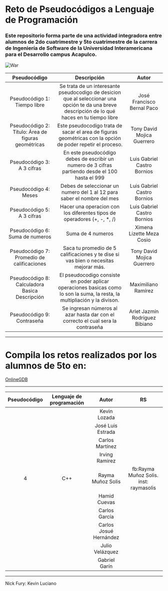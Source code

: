 # Reto de Pseudocódigos a Lenguaje de Programación

### Este repositorio forma parte de una actividad integradora entre alumnos de 2do cuatrimestre y 5to cuatrimestre de la carrera de Ingeniería de Software de la Universidad Interamericana para el Desarrollo campus Acapulco.


![War](https://larepublica.pe/resizer/84AIukTkG7zhjnTFC1xEVJRf4Ns=/480x282/top/smart/cloudfront-us-east-1.images.arcpublishing.com/gruporepublica/RJIJUIELXJEKTHE26BX3CVGHDE.jpg)



|Pseudocódigo | Descripción | Autor |
|:-:|:-:|:-:|
| Pseudocódigo 1: Tiempo libre | Se trata de un interesante pseudocodigo de desicion que al seleccionar una opción te da una breve descripción de lo qué haces en tu tiempo libre | José Francisco Bernal Paco |
| Pseudocódigo 2: Título: Área de figuras geométricas | Este pseudocodigo trata de sacar el area de figuras geométricas con la opción de poder repetir el proceso. | Tony David Mojica Guerrero |
| Pseudocódigo 3: A 3 cifras | En este pseudocódigo debes de escribir un numero de 3 cifras partiendo desde el 100 hasta el 999 | Luis Gabriel Castro Bornios |
| Pseudocódigo 4: Meses | Debes de seleccionar un numero del 1 al 12 para saber el nombre del mes | Luis Gabriel Castro Bornios |
| Pseudocódigo 5: A 3 cifras | Hacer una operacion con los diferentes tipos de operadores (+, -, *, /) | Luis Gabriel Castro Bornios |
| Pseudocódigo 6: Suma de numeros | Suma de 4 numeros | Ximena Lizette Meza Cosio |
| Pseudocódigo 7: Promedio de calificaciones | Saca tu promedio de 5 calificaciones y te dise si vas bien o necesitas mejorar más. | Tony David Mojica Guerrero |
| Pseudocódigo 8: Calculadora Basica Descripción | El pseudocodigo consiste en poder aplicar operaciones basicas como lo son la suma, la resta, la multipliación y la divison. | Maximiliano Ramírez |
| Pseudocódigo 9: Contraseña | Se ingresan números al azar hasta dar con el correcto el cual sera la contraseña | Arlet Jazmín Rodríguez Bibiano     |



-------

# Compila los retos realizados por los alumnos de 5to en:
[OnlineGDB](https://www.onlinegdb.com/)


-------


| Pseudocódigo | Lenguaje de programación | Autor                  | RS |
|:------------:|:------------------------:|:----------------------:|:--:|
|              |                          | Kevin Lozada           |    |
|              |                          | José Luis Estrada      |    |
|              |                          | Carlos Martínez        |    |
|              |                          | Irving Ramirez         |   |
| 4 | C++ | Rayma Muñoz Solis | fb:Rayma Muñoz Solis. inst: raymasolis |
|              |                          | Hamid Cuevas           |    
|              |                          | Carlos García          |    |
|              |                          | Carlos Josué Hernández |    |
|              |                          | Julio Velázquez        |    |
|              |                          | Gabriel Garín          |    |


-------

Nick Fury: Kevin Luciano
